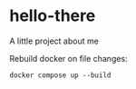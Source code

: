 # hello-there
A little project about me

Rebuild docker on file changes:
```
docker compose up --build
```